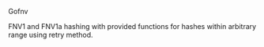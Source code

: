 Gofnv

FNV1 and FNV1a hashing with provided functions for hashes within arbitrary range using retry method.